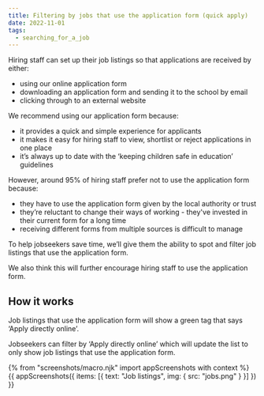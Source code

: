```yaml
---
title: Filtering by jobs that use the application form (quick apply)
date: 2022-11-01
tags:
  - searching_for_a_job
---
```


Hiring staff can set up their job listings so that applications are received by either:

- using our online application form
- downloading an application form and sending it to the school by email
- clicking through to an external website

We recommend using our application form because:

- it provides a quick and simple experience for applicants
- it makes it easy for hiring staff to view, shortlist or reject applications in one place
- it’s always up to date with the ‘keeping children safe in education’ guidelines

However, around 95% of hiring staff prefer not to use the application form because:

- they have to use the application form given by the local authority or trust
- they’re reluctant to change their ways of working - they've invested in their current form for a long time
- receiving different forms from multiple sources is difficult to manage

To help jobseekers save time, we’ll give them the ability to spot and filter job listings that use the application form.

We also think this will further encourage hiring staff to use the application form.

## How it works

Job listings that use the application form will show a green tag that says ‘Apply directly online’.

Jobseekers can filter by ‘Apply directly online’ which will update the list to only show job listings that use the application form.

{% from "screenshots/macro.njk" import appScreenshots with context %}
{{ appScreenshots({
  items: [{
    text: "Job listings",
    img: { src: "jobs.png" }
  }]
}) }}
